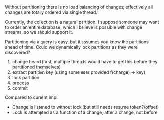 Without partitioning there is no load balancing of changes; effectively all changes are totally 
ordered via single thread.

Currently, the collection is a natural partition. I suppose someone may want to order an entire
database, which I believe is possible with change streams, so we should support it.

Partitioning via a query is easy, but it assumes you know the partitions ahead of time. Could we 
dynamically lock partitions as they were discovered?

1. change heard (first, multiple threads would have to get this before they partitioned themselves)
2. extract partition key (using some user provided f(change) -> key)
3. lock partition
4. process
5. commit

Compared to current impl:

* Change is listened to without lock (but still needs resume token?/offset)
* Lock is attempted as a function of a change, after a change, not before
